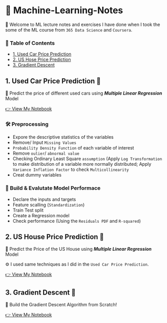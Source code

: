 # 🧠 Machine-Learning-Notes

🙋‍ Welcome to ML lecture notes and exercises I have done when I took the some of the ML course from ```365 Data Science``` and ```Coursera```.

### 📖 Table of Contents
- [1. Used Car Price Prediction](#1-used-car-price-prediction)
- [2. US Hose Price Prediction](#2-us=house=price=prediction)
- [3. Gradient Descent](#3-gradient-descent)

## 1. Used Car Price Prediction 🚗

🎯 Predict the price of different used cars using ***Multiple Linear Regression*** Model 

[👉 View My Notebook](Linear%20Regression%20-%20Used%20Car%20Price%20Prediction.ipynb)

### 🛠️ Preprocessing 
- Expore the descriptive statistics of the variables 
- Remove/ Input ```Missing Values```
- ```Probability Density Function``` of each variable of interest
- Remove ```oulier```/ ```abnormal value```
- Checking Ordinary Least Square ```assumption``` 
(Apply ```Log Transformation``` to make distribution of a variable more normally distributed;
Apply ```Variance Inflation Factor``` to check ```Multicollinearity```
- Creat dummy variables 

### 🚀 Build & Evalutate Model Performace
- Declare the inputs and targets
- Feature scalling (```Standardization```)
- Train Test split
- Create a Regression model
- Check performance (Using the ```Residuals PDF``` and ```R-squared```)

## 2. US House Price Prediction 🏡

🎯 Predict the Price of the US House using ***Multiple Linear Regression*** Model

⚙️ I used same techniques as I did in the ```Used Car Price Prediction```. 

[👉 View My Notebook](US_HousePrice_Prediction.ipynb)

## 3. Gradient Descent 🧠

🎯 Build the Gradient Descent Algorithm from Scratch! 

[👉 View My Notebook](gradient%20descent.ipynb)

